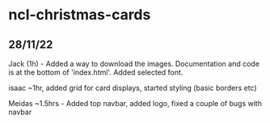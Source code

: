 # ncl-christmas-cards

## 28/11/22
Jack (1h) - Added a way to download the images. Documentation and code is at the bottom of 'index.html'. Added selected font.


isaac ~1hr, added grid for card displays, started styling (basic borders etc)


Meidas ~1.5hrs - Added top navbar, added logo, fixed a couple of bugs with navbar